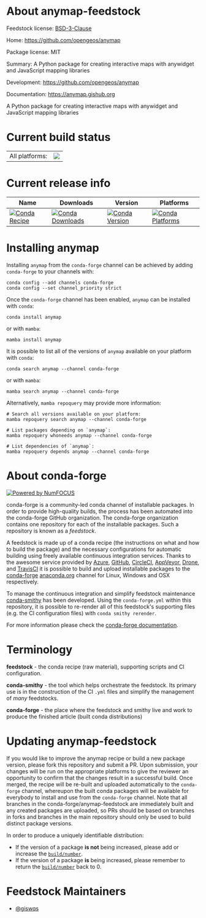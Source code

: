 About anymap-feedstock
======================

Feedstock license: [BSD-3-Clause](https://github.com/conda-forge/anymap-feedstock/blob/main/LICENSE.txt)

Home: https://github.com/opengeos/anymap

Package license: MIT

Summary: A Python package for creating interactive maps with anywidget and JavaScript mapping libraries

Development: https://github.com/opengeos/anymap

Documentation: https://anymap.gishub.org

A Python package for creating interactive maps with anywidget and JavaScript mapping libraries

Current build status
====================


<table><tr><td>All platforms:</td>
    <td>
      <a href="https://dev.azure.com/conda-forge/feedstock-builds/_build/latest?definitionId=26085&branchName=main">
        <img src="https://dev.azure.com/conda-forge/feedstock-builds/_apis/build/status/anymap-feedstock?branchName=main">
      </a>
    </td>
  </tr>
</table>

Current release info
====================

| Name | Downloads | Version | Platforms |
| --- | --- | --- | --- |
| [![Conda Recipe](https://img.shields.io/badge/recipe-anymap-green.svg)](https://anaconda.org/conda-forge/anymap) | [![Conda Downloads](https://img.shields.io/conda/dn/conda-forge/anymap.svg)](https://anaconda.org/conda-forge/anymap) | [![Conda Version](https://img.shields.io/conda/vn/conda-forge/anymap.svg)](https://anaconda.org/conda-forge/anymap) | [![Conda Platforms](https://img.shields.io/conda/pn/conda-forge/anymap.svg)](https://anaconda.org/conda-forge/anymap) |

Installing anymap
=================

Installing `anymap` from the `conda-forge` channel can be achieved by adding `conda-forge` to your channels with:

```
conda config --add channels conda-forge
conda config --set channel_priority strict
```

Once the `conda-forge` channel has been enabled, `anymap` can be installed with `conda`:

```
conda install anymap
```

or with `mamba`:

```
mamba install anymap
```

It is possible to list all of the versions of `anymap` available on your platform with `conda`:

```
conda search anymap --channel conda-forge
```

or with `mamba`:

```
mamba search anymap --channel conda-forge
```

Alternatively, `mamba repoquery` may provide more information:

```
# Search all versions available on your platform:
mamba repoquery search anymap --channel conda-forge

# List packages depending on `anymap`:
mamba repoquery whoneeds anymap --channel conda-forge

# List dependencies of `anymap`:
mamba repoquery depends anymap --channel conda-forge
```


About conda-forge
=================

[![Powered by
NumFOCUS](https://img.shields.io/badge/powered%20by-NumFOCUS-orange.svg?style=flat&colorA=E1523D&colorB=007D8A)](https://numfocus.org)

conda-forge is a community-led conda channel of installable packages.
In order to provide high-quality builds, the process has been automated into the
conda-forge GitHub organization. The conda-forge organization contains one repository
for each of the installable packages. Such a repository is known as a *feedstock*.

A feedstock is made up of a conda recipe (the instructions on what and how to build
the package) and the necessary configurations for automatic building using freely
available continuous integration services. Thanks to the awesome service provided by
[Azure](https://azure.microsoft.com/en-us/services/devops/), [GitHub](https://github.com/),
[CircleCI](https://circleci.com/), [AppVeyor](https://www.appveyor.com/),
[Drone](https://cloud.drone.io/welcome), and [TravisCI](https://travis-ci.com/)
it is possible to build and upload installable packages to the
[conda-forge](https://anaconda.org/conda-forge) [anaconda.org](https://anaconda.org/)
channel for Linux, Windows and OSX respectively.

To manage the continuous integration and simplify feedstock maintenance
[conda-smithy](https://github.com/conda-forge/conda-smithy) has been developed.
Using the ``conda-forge.yml`` within this repository, it is possible to re-render all of
this feedstock's supporting files (e.g. the CI configuration files) with ``conda smithy rerender``.

For more information please check the [conda-forge documentation](https://conda-forge.org/docs/).

Terminology
===========

**feedstock** - the conda recipe (raw material), supporting scripts and CI configuration.

**conda-smithy** - the tool which helps orchestrate the feedstock.
                   Its primary use is in the construction of the CI ``.yml`` files
                   and simplify the management of *many* feedstocks.

**conda-forge** - the place where the feedstock and smithy live and work to
                  produce the finished article (built conda distributions)


Updating anymap-feedstock
=========================

If you would like to improve the anymap recipe or build a new
package version, please fork this repository and submit a PR. Upon submission,
your changes will be run on the appropriate platforms to give the reviewer an
opportunity to confirm that the changes result in a successful build. Once
merged, the recipe will be re-built and uploaded automatically to the
`conda-forge` channel, whereupon the built conda packages will be available for
everybody to install and use from the `conda-forge` channel.
Note that all branches in the conda-forge/anymap-feedstock are
immediately built and any created packages are uploaded, so PRs should be based
on branches in forks and branches in the main repository should only be used to
build distinct package versions.

In order to produce a uniquely identifiable distribution:
 * If the version of a package **is not** being increased, please add or increase
   the [``build/number``](https://docs.conda.io/projects/conda-build/en/latest/resources/define-metadata.html#build-number-and-string).
 * If the version of a package **is** being increased, please remember to return
   the [``build/number``](https://docs.conda.io/projects/conda-build/en/latest/resources/define-metadata.html#build-number-and-string)
   back to 0.

Feedstock Maintainers
=====================

* [@giswqs](https://github.com/giswqs/)


<!-- dummy commit to enable rerendering -->

